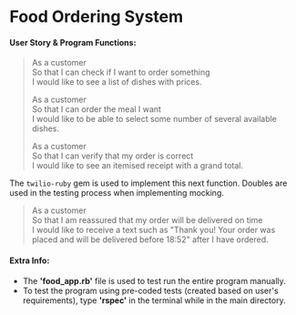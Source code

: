 # Food Ordering System

#### User Story & Program Functions: 

> As a customer  
> So that I can check if I want to order something  
> I would like to see a list of dishes with prices.
> 
> As a customer  
> So that I can order the meal I want  
> I would like to be able to select some number of several available dishes.
> 
> As a customer  
> So that I can verify that my order is correct  
> I would like to see an itemised receipt with a grand total.

The `twilio-ruby` gem is used to implement this next function. Doubles are used in the 
testing process when implementing mocking.

> As a customer  
> So that I am reassured that my order will be delivered on time  
> I would like to receive a text such as "Thank you! Your order was placed and
> will be delivered before 18:52" after I have ordered.

#### Extra Info:

- The **'food_app.rb'** file is used to test run the entire program manually.
- To test the program using pre-coded tests (created based on user's requirements), type **'rspec'** in the terminal while in the main directory.